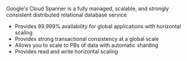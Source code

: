 Google's Cloud Spanner is a fully managed, scalable, and strongly consistent distributed relational database service

* Provides 99.999% availability for global applications with horizontal scaling
* Provides strong transactional consistency at a global scale
* Allows you to scale to PBs of data with automatic sharding
* Provides read and write horizontal scaling
